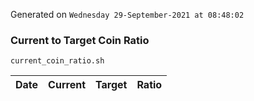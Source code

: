 Generated on `Wednesday 29-September-2021 at 08:48:02`

### Current to Target Coin Ratio
`current_coin_ratio.sh`

Date|Current|Target|Ratio
---|---|---|---
